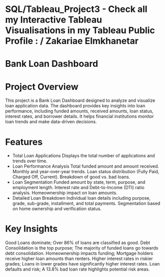 # SQL/Tableau_Project3 - Check all my Interactive Tableau Visualisations in my Tableau Public Profile : / Zakariae Elmkhanetar
# Bank Loan Dashboard
# Project Overview
This project is a Bank Loan Dashboard designed to analyze and visualize loan application data. The dashboard provides key insights into loan performance, including funded amounts, received amounts, loan status, interest rates, and borrower details. It helps financial institutions monitor loan trends and make data-driven decisions.
# Features
- Total Loan Applications
Displays the total number of applications and trends over time.
- Loan Performance Analysis
Total funded amount and amount received.
Monthly and year-over-year trends.
Loan status distribution (Fully Paid, Charged Off, Current).
Breakdown of good vs. bad loans.
- Loan Segmentation
Funded amount by state, term, purpose, and employment length.
Interest rate and Debt-to-Income (DTI) ratio analysis.
Homeownership impact on loan amounts.
- Detailed Loan Breakdown
Individual loan details including purpose, grade, sub-grade, installment, and total payments.
Segmentation based on home ownership and verification status.
# Key Insights
Good Loans dominate; Over 86% of loans are classified as good.
Debt Consolidation is the top purpose; The majority of funded loans go towards debt consolidation.
Homeownership impacts funding; Mortgage holders receive higher loan amounts than renters.
Higher interest rates in riskier grades; Loans in lower grades have significantly higher interest rates.
Loan defaults and risk; A 13.8% bad loan rate highlights potential risk areas.
